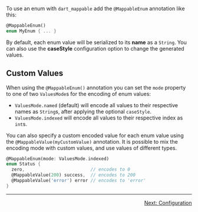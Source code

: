 To use an enum with `dart_mappable` add the `@MappableEnum` annotation like this:

```dart
@MappableEnum()
enum MyEnum { ... }
```

By default, each enum value will be serialized to its **name** as a `String`. You can also use the **caseStyle** 
configuration option to change the generated values.

## Custom Values

When using the `@MappableEnum()` annotation you can set the `mode` property to one of two `ValuesMode`s for the encoding of enum values:

- `ValuesMode.named` (default) will encode all values to their respective names as `String`s, after applying the optional `caseStyle`.
- `ValuesMode.indexed` will encode all values to their respective index as `int`s.

You can also specify a custom encoded value for each enum value using the `@MappableValue(myCustomValue)` annotation.
It is possible to mix the encoding mode with custom values, and use values of different types.

```dart
@MappableEnum(mode: ValuesMode.indexed)
enum Status {
  zero,                         // encodes to 0
  @MappableValue(200) success,  // encodes to 200
  @MappableValue('error') error // encodes to 'error'
}
```

---

<p align="right"><a href="../topics/Configuration-topic.html">Next: Configuration</a></p>